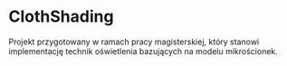 # ClothShading
Projekt przygotowany w ramach pracy magisterskiej, który stanowi implementację technik oświetlenia bazujących na modelu mikrościonek.
